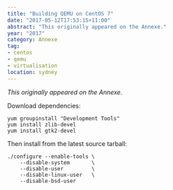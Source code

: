 ```yaml
---
title: "Building QEMU on CentOS 7"
date: "2017-05-12T17:53:15+11:00"
abstract: "This originally appeared on the Annexe."
year: "2017"
category: Annexe
tag:
- centos
- qemu
- virtualisation
location: sydney
---
```

*This originally appeared on the Annexe.*

Download dependencies:

	yum groupinstall "Development Tools"
	yum install zlib-devel
	yum install gtk2-devel

Then install from the latest source tarball:

	./configure --enable-tools \ 
        --disable-system       \
        --disable-user         \
        --disable-linux-user   \
        --disable-bsd-user 


